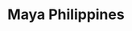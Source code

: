 ---
facebook: https://facebook.com/mayaiseverything
instagram: https://instagram.com/mayaiseverything
linkedin: https://linkedin.com/company/mayaph
logohandle: mayaph
sort: mayaph
title: Maya Philippines
twitter: https://x.com/mayaofficialph
website: https://www.maya.ph/
youtube: https://youtube.com/c/mayaiseverything
---